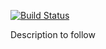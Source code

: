 [![Build Status](https://travis-ci.org/GrandadEvans/dual-timer.svg?branch=master)](https://travis-ci.org/GrandadEvans/dual-timer)

Description to follow